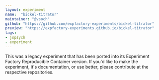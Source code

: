 ```yaml
---
layout: experiment
name:  "bickel-titrator"
maintainer: "@vsoch"
github: "https://github.com/expfactory-experiments/bickel-titrator"
preview: "https://expfactory-experiments.github.io/bickel-titrator"
tags:
- jspsych
- experiment
---
```


This was a legacy experiment that has been ported into its Experiment Factory Reproducible Container version. If you'd like to make the experiment, it's documentation, or use better, please contribute at the respective repositories.
